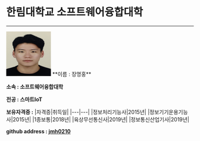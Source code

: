 # 한림대학교 소프트웨어융합대학
---

<p>
<img src = 증명사진.jpg height = 120 width = 120>
**이름 : 장명홍**   
  
**소속 : 소프트웨어융합대학**   
  
**전공 : 스마트IoT**
</p>

**보유자격증 :**
|자격증|취득일|
|---|---|
|정보처리기능사|2015년|
|정보기기운용기능사|2015년|
|1종보통|2018년|
|육상무선통신사|2019년|
|정보통신산업기사|2019년|

**github address : [jmh0210][github]**

[github]:http://github.com/jmh0210
